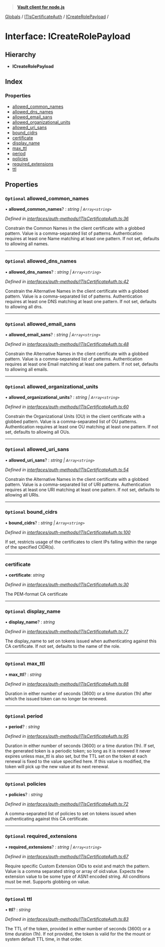 > **[Vault client for node.js](../README.md)**

[Globals](../globals.md) / [ITlsCertificateAuth](../modules/itlscertificateauth.md) / [ICreateRolePayload](itlscertificateauth.icreaterolepayload.md) /

# Interface: ICreateRolePayload

## Hierarchy

* **ICreateRolePayload**

## Index

### Properties

* [allowed_common_names](itlscertificateauth.icreaterolepayload.md#optional-allowed_common_names)
* [allowed_dns_names](itlscertificateauth.icreaterolepayload.md#optional-allowed_dns_names)
* [allowed_email_sans](itlscertificateauth.icreaterolepayload.md#optional-allowed_email_sans)
* [allowed_organizational_units](itlscertificateauth.icreaterolepayload.md#optional-allowed_organizational_units)
* [allowed_uri_sans](itlscertificateauth.icreaterolepayload.md#optional-allowed_uri_sans)
* [bound_cidrs](itlscertificateauth.icreaterolepayload.md#optional-bound_cidrs)
* [certificate](itlscertificateauth.icreaterolepayload.md#certificate)
* [display_name](itlscertificateauth.icreaterolepayload.md#optional-display_name)
* [max_ttl](itlscertificateauth.icreaterolepayload.md#optional-max_ttl)
* [period](itlscertificateauth.icreaterolepayload.md#optional-period)
* [policies](itlscertificateauth.icreaterolepayload.md#optional-policies)
* [required_extensions](itlscertificateauth.icreaterolepayload.md#optional-required_extensions)
* [ttl](itlscertificateauth.icreaterolepayload.md#optional-ttl)

## Properties

### `Optional` allowed_common_names

• **allowed_common_names**? : *string | `Array<string>`*

*Defined in [interfaces/auth-methods/ITlsCertificateAuth.ts:36](https://github.com/theogravity/vault-tacular/blob/c9897f3/src/interfaces/auth-methods/ITlsCertificateAuth.ts#L36)*

Constrain the Common Names in the client certificate with a globbed pattern.
Value is a comma-separated list of patterns. Authentication requires at least
one Name matching at least one pattern. If not set, defaults to allowing all names.

___

### `Optional` allowed_dns_names

• **allowed_dns_names**? : *string | `Array<string>`*

*Defined in [interfaces/auth-methods/ITlsCertificateAuth.ts:42](https://github.com/theogravity/vault-tacular/blob/c9897f3/src/interfaces/auth-methods/ITlsCertificateAuth.ts#L42)*

Constrain the Alternative Names in the client certificate with a globbed pattern.
Value is a comma-separated list of patterns. Authentication requires at least
one DNS matching at least one pattern. If not set, defaults to allowing all dns.

___

### `Optional` allowed_email_sans

• **allowed_email_sans**? : *string | `Array<string>`*

*Defined in [interfaces/auth-methods/ITlsCertificateAuth.ts:48](https://github.com/theogravity/vault-tacular/blob/c9897f3/src/interfaces/auth-methods/ITlsCertificateAuth.ts#L48)*

Constrain the Alternative Names in the client certificate with a globbed pattern.
Value is a comma-separated list of patterns. Authentication requires at least one
Email matching at least one pattern. If not set, defaults to allowing all emails.

___

### `Optional` allowed_organizational_units

• **allowed_organizational_units**? : *string | `Array<string>`*

*Defined in [interfaces/auth-methods/ITlsCertificateAuth.ts:60](https://github.com/theogravity/vault-tacular/blob/c9897f3/src/interfaces/auth-methods/ITlsCertificateAuth.ts#L60)*

 Constrain the Organizational Units (OU) in the client certificate with a globbed pattern.
 Value is a comma-separated list of OU patterns. Authentication requires at least one OU
 matching at least one pattern. If not set, defaults to allowing all OUs.

___

### `Optional` allowed_uri_sans

• **allowed_uri_sans**? : *string | `Array<string>`*

*Defined in [interfaces/auth-methods/ITlsCertificateAuth.ts:54](https://github.com/theogravity/vault-tacular/blob/c9897f3/src/interfaces/auth-methods/ITlsCertificateAuth.ts#L54)*

Constrain the Alternative Names in the client certificate with a globbed pattern.
Value is a comma-separated list of URI patterns. Authentication requires at least
one URI matching at least one pattern. If not set, defaults to allowing all URIs.

___

### `Optional` bound_cidrs

• **bound_cidrs**? : *string | `Array<string>`*

*Defined in [interfaces/auth-methods/ITlsCertificateAuth.ts:100](https://github.com/theogravity/vault-tacular/blob/c9897f3/src/interfaces/auth-methods/ITlsCertificateAuth.ts#L100)*

If set, restricts usage of the certificates to client IPs falling within
the range of the specified CIDR(s).

___

###  certificate

• **certificate**: *string*

*Defined in [interfaces/auth-methods/ITlsCertificateAuth.ts:30](https://github.com/theogravity/vault-tacular/blob/c9897f3/src/interfaces/auth-methods/ITlsCertificateAuth.ts#L30)*

The PEM-format CA certificate

___

### `Optional` display_name

• **display_name**? : *string*

*Defined in [interfaces/auth-methods/ITlsCertificateAuth.ts:77](https://github.com/theogravity/vault-tacular/blob/c9897f3/src/interfaces/auth-methods/ITlsCertificateAuth.ts#L77)*

The display_name to set on tokens issued when authenticating against this CA certificate.
If not set, defaults to the name of the role.

___

### `Optional` max_ttl

• **max_ttl**? : *string*

*Defined in [interfaces/auth-methods/ITlsCertificateAuth.ts:88](https://github.com/theogravity/vault-tacular/blob/c9897f3/src/interfaces/auth-methods/ITlsCertificateAuth.ts#L88)*

Duration in either number of seconds (3600) or a time duration (1h) after which the issued
token can no longer be renewed.

___

### `Optional` period

• **period**? : *string*

*Defined in [interfaces/auth-methods/ITlsCertificateAuth.ts:95](https://github.com/theogravity/vault-tacular/blob/c9897f3/src/interfaces/auth-methods/ITlsCertificateAuth.ts#L95)*

Duration in either number of seconds (3600) or a time duration (1h). If set, the generated
token is a periodic token; so long as it is renewed it never expires unless max_ttl is also
set, but the TTL set on the token at each renewal is fixed to the value specified here.
If this value is modified, the token will pick up the new value at its next renewal.

___

### `Optional` policies

• **policies**? : *string*

*Defined in [interfaces/auth-methods/ITlsCertificateAuth.ts:72](https://github.com/theogravity/vault-tacular/blob/c9897f3/src/interfaces/auth-methods/ITlsCertificateAuth.ts#L72)*

A comma-separated list of policies to set on tokens issued when authenticating against
this CA certificate.

___

### `Optional` required_extensions

• **required_extensions**? : *string | `Array<string>`*

*Defined in [interfaces/auth-methods/ITlsCertificateAuth.ts:67](https://github.com/theogravity/vault-tacular/blob/c9897f3/src/interfaces/auth-methods/ITlsCertificateAuth.ts#L67)*

Require specific Custom Extension OIDs to exist and match the pattern.
Value is a comma separated string or array of oid:value. Expects the extension
value to be some type of ASN1 encoded string. All conditions must be met.
Supports globbing on value.

___

### `Optional` ttl

• **ttl**? : *string*

*Defined in [interfaces/auth-methods/ITlsCertificateAuth.ts:83](https://github.com/theogravity/vault-tacular/blob/c9897f3/src/interfaces/auth-methods/ITlsCertificateAuth.ts#L83)*

The TTL of the token, provided in either number of seconds (3600) or a time duration (1h).
If not provided, the token is valid for the the mount or system default TTL time,
in that order.